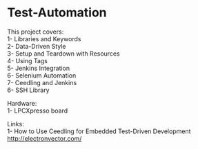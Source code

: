 # Test-Automation

This project covers:  
1- Libraries and Keywords  
2- Data-Driven Style  
3- Setup and Teardown with Resources  
4- Using Tags  
5- Jenkins Integration  
6- Selenium Automation  
7- Ceedling and Jenkins  
6- SSH Library         
 
Hardware:   
1- LPCXpresso board       



Links:      
1- How to Use Ceedling for
Embedded Test-Driven
Development   http://electronvector.com/

